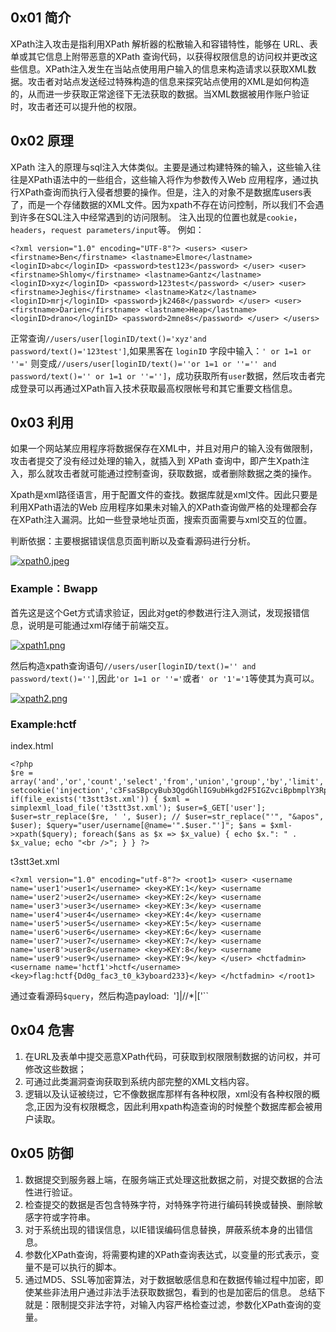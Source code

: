 ##  0x01 简介 

 XPath注入攻击是指利用XPath 解析器的松散输入和容错特性，能够在 URL、表单或其它信息上附带恶意的XPath  查询代码，以获得权限信息的访问权并更改这些信息。XPath注入发生在当站点使用用户输入的信息来构造请求以获取XML数据。攻击者对站点发送经过特殊构造的信息来探究站点使用的XML是如何构造的，从而进一步获取正常途径下无法获取的数据。当XML数据被用作账户验证时，攻击者还可以提升他的权限。 

##  0x02 原理 

 XPath 注入的原理与sql注入大体类似。主要是通过构建特殊的输入，这些输入往往是XPath语法中的一些组合，这些输入将作为参数传入Web  应用程序，通过执行XPath查询而执行入侵者想要的操作。但是，注入的对象不是数据库users表了，而是一个存储数据的XML文件。因为xpath不存在访问控制，所以我们不会遇到许多在SQL注入中经常遇到的访问限制。  注入出现的位置也就是`cookie`，`headers`，`request parameters/input`等。 例如： 

```
<?xml version="1.0" encoding="UTF-8"?> <users> <user> <firstname>Ben</firstname> <lastname>Elmore</lastname> <loginID>abc</loginID> <password>test123</password> </user> <user> <firstname>Shlomy</firstname> <lastname>Gantz</lastname> <loginID>xyz</loginID> <password>123test</password> </user> <user> <firstname>Jeghis</firstname> <lastname>Katz</lastname> <loginID>mrj</loginID> <password>jk2468</password> </user> <user> <firstname>Darien</firstname> <lastname>Heap</lastname> <loginID>drano</loginID> <password>2mne8s</password> </user> </users>
```

 正常查询`//users/user[loginID/text()='xyz'and password/text()='123test']`,如果黑客在 `loginID` 字段中输入：`' or 1=1 or ''='` 则变成`//users/user[loginID/text()=''or 1=1 or ''='' and password/text()='' or 1=1 or ''='']`，成功获取所有`user`数据，然后攻击者完成登录可以再通过XPath盲入技术获取最高权限帐号和其它重要文档信息。 

##  0x03 利用 

 如果一个网站某应用程序将数据保存在XML中，并且对用户的输入没有做限制，攻击者提交了没有经过处理的输入，就插入到 XPath 查询中，即产生Xpath注入，那么就攻击者就可能通过控制查询，获取数据，或者删除数据之类的操作。 

 Xpath是xml路径语言，用于配置文件的查找。数据库就是xml文件。因此只要是利用XPath语法的Web 应用程序如果未对输入的XPath查询做严格的处理都会存在XPath注入漏洞。比如一些登录地址页面，搜索页面需要与xml交互的位置。 

 判断依据：主要根据错误信息页面判断以及查看源码进行分析。 

 [![xpath0.jpeg](http://www.webbaozi.com/content/uploadfile/201702/31421487145373.jpeg)](http://www.webbaozi.com/content/uploadfile/201702/31421487145373.jpeg) 

###  Example：Bwapp 

 首先这是这个Get方式请求验证，因此对get的参数进行注入测试，发现报错信息，说明是可能通过xml存储于前端交互。 

 [![xpath1.png](http://www.webbaozi.com/content/uploadfile/201702/241a1487145381.png)](http://www.webbaozi.com/content/uploadfile/201702/241a1487145381.png) 

 然后构造xpath查询语句`//users/user[loginID/text()='' and password/text()='']`,因此`'or 1=1 or ''='`或者`' or '1'='1`等使其为真可以。 

 [![xpath2.png](http://www.webbaozi.com/content/uploadfile/201702/c7541487169140.png)](http://www.webbaozi.com/content/uploadfile/201702/c7541487169140.png) 

###  Example:hctf 

 index.html 

```
<?php
$re = array('and','or','count','select','from','union','group','by','limit','insert','where','order','alter','delete','having','max','min','avg','sum','sqrt','rand','concat','sleep'); setcookie('injection','c3FsaSBpcyBub3QgdGhlIG9ubHkgd2F5IGZvciBpbmplY3Rpb24=',time()+100000); if(file_exists('t3stt3st.xml')) { $xml = simplexml_load_file('t3stt3st.xml'); $user=$_GET['user']; $user=str_replace($re, ' ', $user); // $user=str_replace("'", "&apos", $user); $query="user/username[@name='".$user."']"; $ans = $xml->xpath($query); foreach($ans as $x => $x_value) { echo $x.": " . $x_value; echo "<br />"; } } ?>
```

 t3stt3et.xml 

```
<?xml version="1.0" encoding="utf-8"?> <root1> <user> <username name='user1'>user1</username> <key>KEY:1</key> <username name='user2'>user2</username> <key>KEY:2</key> <username name='user3'>user3</username> <key>KEY:3</key> <username name='user4'>user4</username> <key>KEY:4</key> <username name='user5'>user5</username> <key>KEY:5</key> <username name='user6'>user6</username> <key>KEY:6</key> <username name='user7'>user7</username> <key>KEY:7</key> <username name='user8'>user8</username> <key>KEY:8</key> <username name='user9'>user9</username> <key>KEY:9</key> </user> <hctfadmin> <username name='hctf1'>hctf</username> <key>flag:hctf{Dd0g_fac3_t0_k3yboard233}</key> </hctfadmin> </root1>
```

 通过查看源码`$query`，然后构造payload:` `']|//*|['`` 

##  0x04 危害 

1.  在URL及表单中提交恶意XPath代码，可获取到权限限制数据的访问权，并可修改这些数据； 
2.   可通过此类漏洞查询获取到系统内部完整的XML文档内容。 
3.  逻辑以及认证被绕过，它不像数据库那样有各种权限，xml没有各种权限的概念,正因为没有权限概念，因此利用xpath构造查询的时候整个数据库都会被用户读取。 

##  0x05 防御 

1.  数据提交到服务器上端，在服务端正式处理这批数据之前，对提交数据的合法性进行验证。 
2.  检查提交的数据是否包含特殊字符，对特殊字符进行编码转换或替换、删除敏感字符或字符串。 
3.  对于系统出现的错误信息，以IE错误编码信息替换，屏蔽系统本身的出错信息。 
4.  参数化XPath查询，将需要构建的XPath查询表达式，以变量的形式表示，变量不是可以执行的脚本。 
5.  通过MD5、SSL等加密算法，对于数据敏感信息和在数据传输过程中加密，即使某些非法用户通过非法手法获取数据包，看到的也是加密后的信息。 总结下就是：限制提交非法字符，对输入内容严格检查过滤，参数化XPath查询的变量。 